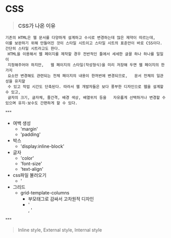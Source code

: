 # CSS
> ### CSS가 나온 이유  
```
기존의 HTML은 웹 문서를 다양하게 설계하고 수시로 변경하는데 많은 제약이 따르는데,  
이를 보완하기 위해 만들어진 것이 스타일 시트이고 스타일 시트의 표준안이 바로 CSS이다. 간단히 스타일 시트라고도 한다.  
 HTML을 이용해서 웹 페이지를 제작할 경우 전반적인 틀에서 세세한 글꼴 하나 하나를 일일이 
 지정해주어야 하지만,   웹 페이지의 스타일(작성형식)을 미리 저장해 두면 웹 페이지의 한 가지 
 요소만 변경해도 관련되는 전체 페이지의 내용이 한꺼번에 변경되므로,   문서 전체의 일관성을 유지할
 수 있고 작업 시간도 단축된다. 따라서 웹 개발자들은 보다 풍부한 디자인으로 웹을 설계할 수 있고, 
 글자의 크기, 글자체, 줄간격, 배경 색상, 배열위치 등을   자유롭게 선택하거나 변경할 수 있으며 유지·보수도 간편하게 할 수 있다.
 ```
"""
- 여백 생성  
  - 'margin'
  - 'padding'
- 박스
  - 'display:inline-block'
- 글자 
  - 'color'
  - 'font-size'
  - 'text-align'
- css파일 불러오기
  - '<link rel="stylesheet" href="style.css">
- 그리드
  - grid-template-columns 
    - 부모태그로 감싸서 고차원적 디자인
    - '<div>, <span>'
 
"""
> Inline style, External style, Internal style
